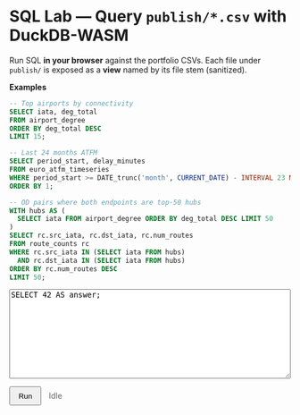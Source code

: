 # SQL Lab — Query `publish/*.csv` with DuckDB-WASM

Run SQL **in your browser** against the portfolio CSVs. Each file under `publish/` is exposed as a **view** named by its file stem (sanitized).

**Examples**

```sql
-- Top airports by connectivity
SELECT iata, deg_total
FROM airport_degree
ORDER BY deg_total DESC
LIMIT 15;

-- Last 24 months ATFM
SELECT period_start, delay_minutes
FROM euro_atfm_timeseries
WHERE period_start >= DATE_trunc('month', CURRENT_DATE) - INTERVAL 23 MONTH
ORDER BY 1;

-- OD pairs where both endpoints are top-50 hubs
WITH hubs AS (
  SELECT iata FROM airport_degree ORDER BY deg_total DESC LIMIT 50
)
SELECT rc.src_iata, rc.dst_iata, rc.num_routes
FROM route_counts rc
WHERE rc.src_iata IN (SELECT iata FROM hubs)
  AND rc.dst_iata IN (SELECT iata FROM hubs)
ORDER BY rc.num_routes DESC
LIMIT 50;
```

<!-- Import map untuk apache-arrow (dependensi duckdb-wasm) -->
<script type="importmap">
{
  "imports": {
    "apache-arrow": "https://cdn.jsdelivr.net/npm/apache-arrow@14.0.2/+esm"
  }
}
</script>
<!-- Shim agar import map & ESM bisa diload ulang via importShim -->
<script async src="https://cdn.jsdelivr.net/npm/es-module-shims@1.9.0/dist/es-module-shims.min.js" crossorigin="anonymous"></script>

<!-- ================= SQL Lab UI ================= -->
<div id="lab" style="margin:.5rem 0; position:relative; z-index:3;">
  <textarea id="sql" style="width:100%;height:160px;font-family:ui-monospace,monospace;">SELECT 42 AS answer;</textarea>
</div>

<p>
  <button id="run"
          type="button"
          class="md-button md-button--primary"
          style="padding:.45rem .9rem; cursor:pointer;"
          onclick="window.__sqlLabClick && window.__sqlLabClick(event)">
    Run
  </button>
  <span id="status" style="margin-left:.6rem;color:#666;">Idle</span>
</p>

<div id="result" style="margin-top:10px;overflow:auto;"></div>

<!-- ====== WRAPPER NON-MODULE: pastikan tombol selalu bereaksi ====== -->
<script>
(function(){
  const STATUS = ()=>document.getElementById('status');
  const RESULT = ()=>document.getElementById('result');

  let _triedBoot = false;

  async function bootModuleFallback(){
    if (_triedBoot) return;
    _triedBoot = true;
    try{
      if (!window.importShim) return; // shim belum siap
      const tag = document.getElementById('sql-lab-module');
      if (!tag) return;
      const code = tag.textContent || '';
      const url  = 'data:text/javascript;charset=utf-8,' + encodeURIComponent(code);
      await window.importShim(url); // paksa eksekusi ulang modul
    }catch(e){
      window.__sqlLabInitError = e;
    }
  }

  async function waitForRunner(deadlineMs=6000){
    const t0=Date.now();
    let once=false;
    while(Date.now()-t0<deadlineMs){
      if (window.__runSQL__) return true;
      // coba sekali injeksi fallback kalau belum ready dalam ~600ms
      if (!once && Date.now()-t0>600) { once=true; await bootModuleFallback(); }
      await new Promise(r=>setTimeout(r,120));
    }
    return !!window.__runSQL__;
  }

  window.__sqlLabClick = async function(ev){
    try{
      ev && ev.preventDefault && ev.preventDefault();
      const btn=document.getElementById('run');
      if (btn) btn.disabled=true;
      if (STATUS()) STATUS().textContent='Loading engine…';

      const ok = await waitForRunner(7000);

      if (ok && window.__runSQL__){
        await window.__runSQL__(ev);
      }else{
        // Tampilkan error inisialisasi (jika ada)
        if (window.__sqlLabInitError){
          RESULT().innerHTML = '<pre style="color:#b71c1c;white-space:pre-wrap;">'
            + (window.__sqlLabInitError.message||String(window.__sqlLabInitError))
            + '</pre>';
          if (STATUS()) STATUS().textContent='Error';
        }else{
          RESULT().innerHTML = '<em>Engine belum siap. Coba reload (Cmd/Ctrl-Shift-R).</em>';
          if (STATUS()) STATUS().textContent='Idle';
        }
      }
    } finally {
      const btn=document.getElementById('run');
      if (btn) btn.disabled=false;
    }
  };

  // Bind normal (di luar onclick) juga
  document.addEventListener('DOMContentLoaded', function(){
    const btn=document.getElementById('run');
    if (btn) btn.addEventListener('click', window.__sqlLabClick);
  });
})();
</script>

<!-- ====== MODULE: DuckDB EH + Blob Worker same-origin ====== -->
<script type="module" id="sql-lab-module">
const log = (...a)=>console.log('[sql_lab]', ...a);
function siteRoot(){ const p=location.pathname.split('/').filter(Boolean); return p.length?'/'+p[0]+'/':'/'; }
function bust(u){ const v=Date.now(); return u+(u.includes('?')?'&':'?')+'v='+v; }
function onNav(fn){
  const run=()=>setTimeout(fn,0);
  if (window.document$ && typeof document$.subscribe==='function') document$.subscribe(run);
  if (document.readyState==='loading') document.addEventListener('DOMContentLoaded',run); else run();
}

import * as duckdb from 'https://cdn.jsdelivr.net/npm/@duckdb/duckdb-wasm@1.29.0/dist/duckdb-browser-eh.mjs';
const WASM_URL   = 'https://cdn.jsdelivr.net/npm/@duckdb/duckdb-wasm@1.29.0/dist/duckdb-wasm-eh.wasm';
const WORKER_URL = 'https://cdn.jsdelivr.net/npm/@duckdb/duckdb-wasm@1.29.0/dist/duckdb-browser-eh.worker.js';

const state = { db:null, conn:null, views:[] };

async function makeSameOriginWorker(){
  try{
    const src = await (await fetch(WORKER_URL, {mode:'cors'})).text();
    const blob = new Blob([src], {type:'text/javascript'});
    const blobURL = URL.createObjectURL(blob);
    return new Worker(blobURL);
  }catch(e){
    return new Worker(WORKER_URL);
  }
}

async function ensureDB(){
  if (state.conn) return state.conn;
  const worker = await makeSameOriginWorker();
  const logger = new duckdb.ConsoleLogger();
  const db = new duckdb.AsyncDuckDB(logger, worker);
  await db.instantiate(WASM_URL);
  const conn = await db.connect();
  await conn.query('INSTALL httpfs; LOAD httpfs;');
  state.db=db; state.conn=conn;
  return conn;
}

function sanitize(name){ return String(name).toLowerCase().replace(/[^a-z0-9_]/g,'_').replace(/^_+/,''); }

async function registerViews(){
  if (state.views.length) return state.views;
  let ds;
  try { ds = await (await fetch(bust(siteRoot()+'assets/datasets.json'))).json(); }
  catch(e){ log('datasets.json not found/unreadable:', e); return state.views; }

  const items = Array.isArray(ds) ? ds : (ds && Array.isArray(ds.items)) ? ds.items : [];
  for (const it of items){
    const f = it.file || it.path || '';
    if (!/\.csv$/i.test(f)) continue;
    const stem   = sanitize((f.split('/').pop()||'').replace(/\.csv$/i,''));
    const csvUrl = bust(siteRoot()+'publish/'+f);
    await state.conn.query(`
      CREATE OR REPLACE VIEW "${stem}"
      AS SELECT * FROM read_csv_auto('${csvUrl}', AUTO_DETECT=TRUE, SAMPLE_SIZE=20000);
    `);
    state.views.push({ view: stem, file: f });
  }
  return state.views;
}

function renderTable(df){
  const mount=document.getElementById('result');
  if(!df || !df.rows || df.rows.length===0){ mount.innerHTML='<em>No rows.</em>'; return; }
  const cols=df.schema.fields.map(f=>f.name);
  let html="<table class='dataframe'><thead><tr>"+cols.map(c=>`<th>${c}</th>`).join("")+"</tr></thead><tbody>";
  const cap=5000; let i=0;
  for(const row of df.rows){ if(i++>=cap) break; html+="<tr>"+row.map(v=>`<td>${v==null?'':v}</td>`).join("")+"</tr>"; }
  html+="</tbody></table>";
  if(df.rows.length>cap) html+=`<div style="opacity:.7;font-size:.85rem;margin-top:.35rem;">Showing first ${cap.toLocaleString()} rows</div>`;
  mount.innerHTML=html;
}
function showError(err){
  const mount=document.getElementById('result');
  mount.innerHTML = `<pre style="color:#b71c1c;white-space:pre-wrap;">${err?.message||String(err)}</pre>`;
}

async function doRun(){
  const status=document.getElementById('status'); const qEl=document.getElementById('sql');
  try{
    status.textContent='Running…';
    await ensureDB();
    await registerViews();
    const res = await state.conn.query(qEl.value);
    renderTable(res);
    status.textContent='Done';
  }catch(err){
    console.error('[sql_lab] run error:', err);
    status.textContent='Error';
    showError(err);
  }
}

window.__runSQL__ = async function(ev){
  ev && ev.preventDefault && ev.preventDefault();
  const btn=document.getElementById('run'); if(btn) btn.disabled=true;
  try{ await doRun(); } finally{ if(btn) btn.disabled=false; }
};

// Prefill setelah navigasi
onNav(async ()=>{
  try{
    await ensureDB();
    await registerViews();
    const q=document.getElementById('sql');
    if(q && !q.value.trim()){
      const prefer = state.views.find(v=>v.view==='airport_degree') || state.views[0];
      q.value = prefer
        ? `SELECT * FROM ${prefer.view} LIMIT 15;`
        : `SELECT month, delay_min
           FROM read_json_auto('${siteRoot()}api/euro_atfm_timeseries_last24.json')
           ORDER BY month DESC LIMIT 5;`;
    }
  }catch(e){
    window.__sqlLabInitError = e; // biar wrapper bisa menampilkannya
    console.warn('[sql_lab] init warn:', e);
  }
});
</script>

<style>
#lab { position: relative; z-index: 3; }
.dataframe{border-collapse:collapse;width:100%;font-size:0.9rem;}
.dataframe th,.dataframe td{border:1px solid #ddd;padding:.35rem .5rem;white-space:nowrap;}
.dataframe thead th{position:sticky;top:0;background:var(--md-default-fg-color--lightest,#f7f7f7);}
</style>
